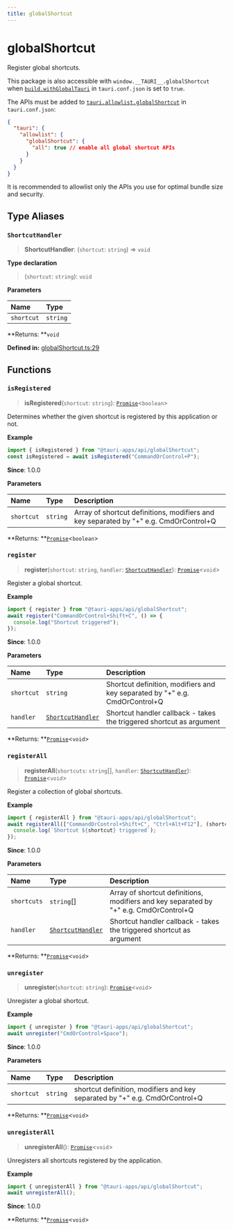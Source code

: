 ```yaml
---
title: globalShortcut
---
```


# globalShortcut

Register global shortcuts.

This package is also accessible with `window.__TAURI__.globalShortcut` when [`build.withGlobalTauri`](https://tauri.app/v1/api/config/#buildconfig.withglobaltauri) in `tauri.conf.json` is set to `true`.

The APIs must be added to [`tauri.allowlist.globalShortcut`](https://tauri.app/v1/api/config/#allowlistconfig.globalshortcut) in `tauri.conf.json`:

```json
{
  "tauri": {
    "allowlist": {
      "globalShortcut": {
        "all": true // enable all global shortcut APIs
      }
    }
  }
}
```

It is recommended to allowlist only the APIs you use for optimal bundle size and security.

## Type Aliases

### `ShortcutHandler`

> **ShortcutHandler**: (`shortcut`: `string`) => `void`

**Type declaration**

> (`shortcut`: `string`): `void`

**Parameters**

| Name       | Type     |
| :--------- | :------- |
| `shortcut` | `string` |

**Returns: **`void`

**Defined in:** [globalShortcut.ts:29](https://github.com/tauri-apps/tauri/blob/b7ae725/tooling/api/src/globalShortcut.ts#L29)

## Functions

### `isRegistered`

> **isRegistered**(`shortcut`: `string`): [`Promise`](https://developer.mozilla.org/en-US/docs/Web/JavaScript/Reference/Global_Objects/Promise)<`boolean`\>

Determines whether the given shortcut is registered by this application or not.

**Example**

```typescript
import { isRegistered } from "@tauri-apps/api/globalShortcut";
const isRegistered = await isRegistered("CommandOrControl+P");
```

**Since**: 1.0.0

**Parameters**

| Name       | Type     | Description                                                                           |
| :--------- | :------- | :------------------------------------------------------------------------------------ |
| `shortcut` | `string` | Array of shortcut definitions, modifiers and key separated by "+" e.g. CmdOrControl+Q |

**Returns: **[`Promise`](https://developer.mozilla.org/en-US/docs/Web/JavaScript/Reference/Global_Objects/Promise)<`boolean`\>

### `register`

> **register**(`shortcut`: `string`, `handler`: [`ShortcutHandler`](globalShortcut.md#shortcuthandler)): [`Promise`](https://developer.mozilla.org/en-US/docs/Web/JavaScript/Reference/Global_Objects/Promise)<`void`\>

Register a global shortcut.

**Example**

```typescript
import { register } from "@tauri-apps/api/globalShortcut";
await register("CommandOrControl+Shift+C", () => {
  console.log("Shortcut triggered");
});
```

**Since**: 1.0.0

**Parameters**

| Name       | Type                                                   | Description                                                                 |
| :--------- | :----------------------------------------------------- | :-------------------------------------------------------------------------- |
| `shortcut` | `string`                                               | Shortcut definition, modifiers and key separated by "+" e.g. CmdOrControl+Q |
| `handler`  | [`ShortcutHandler`](globalShortcut.md#shortcuthandler) | Shortcut handler callback - takes the triggered shortcut as argument        |

**Returns: **[`Promise`](https://developer.mozilla.org/en-US/docs/Web/JavaScript/Reference/Global_Objects/Promise)<`void`\>

### `registerAll`

> **registerAll**(`shortcuts`: `string`[], `handler`: [`ShortcutHandler`](globalShortcut.md#shortcuthandler)): [`Promise`](https://developer.mozilla.org/en-US/docs/Web/JavaScript/Reference/Global_Objects/Promise)<`void`\>

Register a collection of global shortcuts.

**Example**

```typescript
import { registerAll } from "@tauri-apps/api/globalShortcut";
await registerAll(["CommandOrControl+Shift+C", "Ctrl+Alt+F12"], (shortcut) => {
  console.log(`Shortcut ${shortcut} triggered`);
});
```

**Since**: 1.0.0

**Parameters**

| Name        | Type                                                   | Description                                                                           |
| :---------- | :----------------------------------------------------- | :------------------------------------------------------------------------------------ |
| `shortcuts` | `string`[]                                             | Array of shortcut definitions, modifiers and key separated by "+" e.g. CmdOrControl+Q |
| `handler`   | [`ShortcutHandler`](globalShortcut.md#shortcuthandler) | Shortcut handler callback - takes the triggered shortcut as argument                  |

**Returns: **[`Promise`](https://developer.mozilla.org/en-US/docs/Web/JavaScript/Reference/Global_Objects/Promise)<`void`\>

### `unregister`

> **unregister**(`shortcut`: `string`): [`Promise`](https://developer.mozilla.org/en-US/docs/Web/JavaScript/Reference/Global_Objects/Promise)<`void`\>

Unregister a global shortcut.

**Example**

```typescript
import { unregister } from "@tauri-apps/api/globalShortcut";
await unregister("CmdOrControl+Space");
```

**Since**: 1.0.0

**Parameters**

| Name       | Type     | Description                                                                 |
| :--------- | :------- | :-------------------------------------------------------------------------- |
| `shortcut` | `string` | shortcut definition, modifiers and key separated by "+" e.g. CmdOrControl+Q |

**Returns: **[`Promise`](https://developer.mozilla.org/en-US/docs/Web/JavaScript/Reference/Global_Objects/Promise)<`void`\>

### `unregisterAll`

> **unregisterAll**(): [`Promise`](https://developer.mozilla.org/en-US/docs/Web/JavaScript/Reference/Global_Objects/Promise)<`void`\>

Unregisters all shortcuts registered by the application.

**Example**

```typescript
import { unregisterAll } from "@tauri-apps/api/globalShortcut";
await unregisterAll();
```

**Since**: 1.0.0

**Returns: **[`Promise`](https://developer.mozilla.org/en-US/docs/Web/JavaScript/Reference/Global_Objects/Promise)<`void`\>
